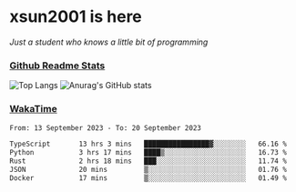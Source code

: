 # xsun2001 is here

*Just a student who knows a little bit of programming*

### [Github Readme Stats](https://github.com/anuraghazra/github-readme-stats)

![Top Langs](https://github-readme-stats.vercel.app/api/top-langs/?username=xsun2001&layout=compact&theme=radical) ![Anurag's GitHub stats](https://github-readme-stats.vercel.app/api?username=xsun2001&show_icons=true&theme=radical)

### [WakaTime](https://wakatime.com)

<!--START_SECTION:waka-->

```txt
From: 13 September 2023 - To: 20 September 2023

TypeScript       13 hrs 3 mins   ████████████████▓░░░░░░░░   66.16 %
Python           3 hrs 17 mins   ████▒░░░░░░░░░░░░░░░░░░░░   16.73 %
Rust             2 hrs 18 mins   ███░░░░░░░░░░░░░░░░░░░░░░   11.74 %
JSON             20 mins         ▒░░░░░░░░░░░░░░░░░░░░░░░░   01.76 %
Docker           17 mins         ▒░░░░░░░░░░░░░░░░░░░░░░░░   01.49 %
```

<!--END_SECTION:waka-->
